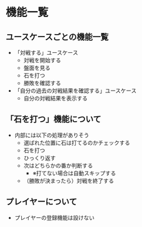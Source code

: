 # 機能一覧

## ユースケースごとの機能一覧

- 「対戦する」ユースケース
  - 対戦を開始する
  - 盤面を見る
  - 石を打つ
  - 勝敗を確認する
- 「自分の過去の対戦結果を確認する」ユースケース
  - 自分の対戦結果を表示する

## 「石を打つ」機能について

- 内部には以下の処理がありそう
  - 選ばれた位置に石は打てるのかチェックする
  - 石を打つ
  - ひっくり返す
  - 次はどちらかの番か判断する
    - ※打てない場合は自動スキップする
  - （勝敗が決まったら）対戦を終了する

## プレイヤーについて

- プレイヤーの登録機能は設けない
